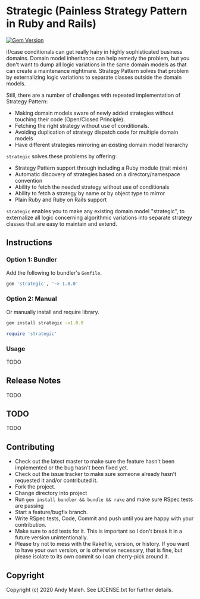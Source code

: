 # Strategic (Painless Strategy Pattern in Ruby and Rails)
[![Gem Version](https://badge.fury.io/rb/strategic.svg)](http://badge.fury.io/rb/strategic)

if/case conditionals can get really hairy in highly sophisticated business domains.
Domain model inheritance can help remedy the problem, but you don't want to dump all
logic variations in the same domain models as that can create a maintenance nightmare.
Strategy Pattern solves that problem by externalizing logic variations to
separate classes outside the domain models.

Still, there are a number of challenges with repeated implementation of Strategy Pattern:
- Making domain models aware of newly added strategies without touching their
code (Open/Closed Principle).
- Fetching the right strategy without use of conditionals.
- Avoiding duplication of strategy dispatch code for multiple domain models
- Have different strategies mirroring an existing domain model hierarchy

`strategic` solves these problems by offering:
- Strategy Pattern support through including a Ruby module (trait mixin)
- Automatic discovery of strategies based on a directory/namespace convention
- Ability to fetch the needed strategy without use of conditionals
- Ability to fetch a strategy by name or by object type to mirror
- Plain Ruby and Ruby on Rails support

`strategic` enables you to make any existing domain model "strategic", to
externalize all logic concerning algorithmic variations into separate strategy
classes that are easy to maintain and extend.

## Instructions

### Option 1: Bundler

Add the following to bundler's `Gemfile`.

```ruby
gem 'strategic', '~> 1.0.0'
```

### Option 2: Manual

Or manually install and require library.

```bash
gem install strategic -v1.0.0
```

```ruby
require 'strategic'
```

### Usage

TODO

## Release Notes

TODO

## TODO

TODO

## Contributing

* Check out the latest master to make sure the feature hasn't been implemented or the bug hasn't been fixed yet.
* Check out the issue tracker to make sure someone already hasn't requested it and/or contributed it.
* Fork the project.
* Change directory into project
* Run `gem install bundler && bundle && rake` and make sure RSpec tests are passing
* Start a feature/bugfix branch.
* Write RSpec tests, Code, Commit and push until you are happy with your contribution.
* Make sure to add tests for it. This is important so I don't break it in a future version unintentionally.
* Please try not to mess with the Rakefile, version, or history. If you want to have your own version, or is otherwise necessary, that is fine, but please isolate to its own commit so I can cherry-pick around it.

## Copyright

Copyright (c) 2020 Andy Maleh. See LICENSE.txt for
further details.
